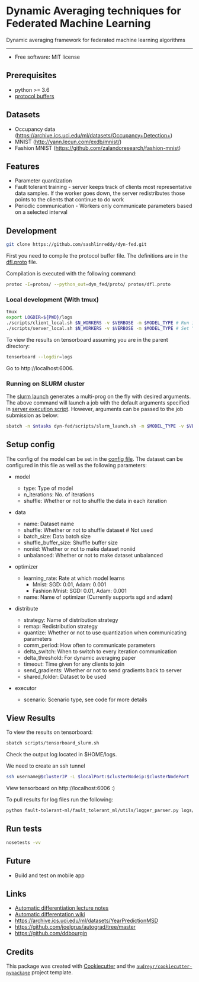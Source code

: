 # Dynamic Averaging techniques for Federated Machine Learning

Dynamic averaging framework for federated machine learning algorithms

____

* Free software: MIT license

## Prerequisites

* python >= 3.6
* [protocol buffers](https://github.com/protocolbuffers/protobuf/releases)

## Datasets

* Occupancy data (https://archive.ics.uci.edu/ml/datasets/Occupancy+Detection+)
* MNIST (http://yann.lecun.com/exdb/mnist/)
* Fashion MNIST (https://github.com/zalandoresearch/fashion-mnist)

## Features

* Parameter quantization
* Fault tolerant training - server keeps track of clients most representative data samples. If the worker goes down, the server redistributes those points to the clients that continue to do work
* Periodic communication - Workers only communicate parameters based on a selected interval

## Development

```bash
git clone https://github.com/sashlinreddy/dyn-fed.git
```

First you need to compile the protocol buffer file. The definitions are in the [dfl.proto](protos/dfl.proto) file.

Compilation is executed with the following command:

```bash
protoc -I=protos/ --python_out=dyn_fed/proto/ protos/dfl.proto
```

### Local development (With tmux)

```bash
tmux
export LOGDIR=${PWD}/logs
./scripts/client_local.sh $N_WORKERS -v $VERBOSE -m $MODEL_TYPE # Run in separate window
./scripts/server_local.sh $N_WORKERS -v $VERBOSE -m $MODEL_TYPE # Set "setw synchronize-panes on" as a tmux setting. Use Ctrl+B,: for insert mode
```

To view the results on tensorboard assuming you are in the parent directory:

```bash
tensorboard --logdir=logs
```

Go to http://localhost:6006.

### Running on SLURM cluster

The [slurm launch](scripts/slurm_launch.sh) generates a multi-prog on the fly with desired arguments. The above command will launch a job with the default arguments specified in [server execution script](examples/tf_train_model.py). However, arguments can be passed to the job submission as below:

```bash
sbatch -n $ntasks dyn-fed/scripts/slurm_launch.sh -m $MODEL_TYPE -v $VERBOSE
```

## Setup config

The config of the model can be set in the [config file](config/config.yml). The dataset can be configured in this file as well as the following parameters:

* model
    * type: Type of model
    * n_iterations:  No. of iterations
    * shuffle: Whether or not to shuffle the data in each iteration

* data
  * name: Dataset name
  * shuffle: Whether or not to shuffle dataset # Not used
  * batch_size: Data batch size
  * shuffle_buffer_size: Shuffle buffer size
  * noniid: Whether or not to make dataset noniid
  * unbalanced: Whether or not to make dataset unbalanced

* optimizer
    * learning_rate: Rate at which model learns
        * Mnist: SGD: 0.01, Adam: 0.001
        * Fashion Mnist: SGD: 0.01, Adam: 0.001
    * name: Name of optimizer (Currently supports sgd and adam)

* distribute
    * strategy: Name of distribution strategy
    * remap: Redistribution strategy
    * quantize: Whether or not to use quantization when communicating parameters
    * comm_period: How often to communicate parameters
    * delta_switch: When to switch to every iteration communication
    * delta_threshold: For dynamic averaging paper
    * timeout: Time given for any clients to join
    * send_gradients: Whether or not to send gradients back to server
    * shared_folder: Dataset to be used

* executor
    * scenario: Scenario type, see code for more details

## View Results

To view the results on tensorboard:

```bash
sbatch scripts/tensorboard_slurm.sh
```

Check the output log located in $HOME/logs. 

We need to create an ssh tunnel 
```bash
ssh username@$clusterIP -L $localPort:$clusterNodeip:$clusterNodePort
```

View tensorboard on http://localhost:6006 :)

To pull results for log files run the following:

```bash
python fault-tolerant-ml/fault_tolerant_ml/utils/logger_parser.py logs/slurm/[fashion-mnist|mnist]/ fault-tolerant-ml/data/[fashion_mnist|mnist]_results.csv
```

## Run tests

```bash
nosetests -vv
```

## Future

* Build and test on mobile app

## Links

* [Automatic differentiation lecture notes](http://www.cs.cmu.edu/~wcohen/10-605/notes/autodiff.pdf)
* [Automatic differentation wiki](https://en.wikipedia.org/wiki/Automatic_differentiation)
* https://archive.ics.uci.edu/ml/datasets/YearPredictionMSD
* https://github.com/joelgrus/autograd/tree/master
* https://github.com/ddbourgin

## Credits

This package was created with [Cookiecutter](https://github.com/audreyr/cookiecutter) and the [`audreyr/cookiecutter-pypackage`](https://github.com/audreyr/cookiecutter-pypackage) project template.
